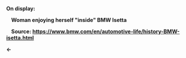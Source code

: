 **On display:**

**&nbsp;&nbsp;&nbsp;&nbsp;Woman enjoying herself "inside" BMW Isetta**

**&nbsp;&nbsp;&nbsp;&nbsp;Source: https://www.bmw.com/en/automotive-life/history-BMW-isetta.html**  

**&larr;**
<!--
**simonaslaurinavicius/simonaslaurinavicius** is a ✨ _special_ ✨ repository because its `README.md` (this file) appears on your GitHub profile.

Here are some ideas to get you started:

- 🔭 I’m currently working on ...
- 🌱 I’m currently learning ...
- 👯 I’m looking to collaborate on ...
- 🤔 I’m looking for help with ...
- 💬 Ask me about ...
- 📫 How to reach me: ...
- 😄 Pronouns: ...
- ⚡ Fun fact: ...
-->
